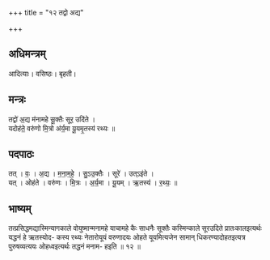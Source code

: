 +++
title = "१२ तद्वो अद्य"

+++
## अधिमन्त्रम्
आदित्याः। वसिष्ठः। बृहती।

## मन्त्रः
तद्वो॑ अ॒द्य म॑नामहे सू॒क्तैः सूर॒ उदि॑ते ।  
यदोह॑ते॒ वरु॑णो मि॒त्रो अ॑र्य॒मा यू॒यमृ॒तस्य॑ रथ्यः ॥

## पदपाठः
तत् । वः॒ । अ॒द्य । म॒ना॒म॒हे॒ । सु॒ऽउ॒क्तैः । सूरे॑ । उत्ऽइ॑ते ।  
यत् । ओह॑ते । वरु॑णः । मि॒त्रः । अ॒र्य॒मा । यू॒यम् । ऋ॒तस्य॑ । र॒थ्यः॒ ॥

## भाष्यम्
तत्प्रसिद्धमद्यास्मिन्यागकाले वोयुष्मान्मनामहे याचामहे कैः साधनैः सूक्तैः कस्मिन्काले सूरउदिते प्रातःकालइत्यर्थः यद्धनं हे ऋतस्योद- कस्य रथ्यः नेतारोयूयं वरुणादयः ओहते यूयमित्यजेन सामान् धिकरण्यादोहतइत्यत्र पुरुषव्यत्ययः ओहध्वइत्यर्थः तद्धनं मनाम- हइति ॥ १२ ॥